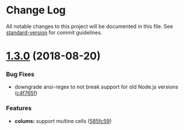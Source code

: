 # Change Log

All notable changes to this project will be documented in this file. See [standard-version](https://github.com/conventional-changelog/standard-version) for commit guidelines.

<a name="1.3.0"></a>
# [1.3.0](https://github.com/medikoo/cli-color/compare/v1.2.0...v1.3.0) (2018-08-20)


### Bug Fixes

* downgrade ansi-regex to not break support for old Node.js versions ([c4f765f](https://github.com/medikoo/cli-color/commit/c4f765f))


### Features

* **colums:** support multine cells ([585fc59](https://github.com/medikoo/cli-color/commit/585fc59))
